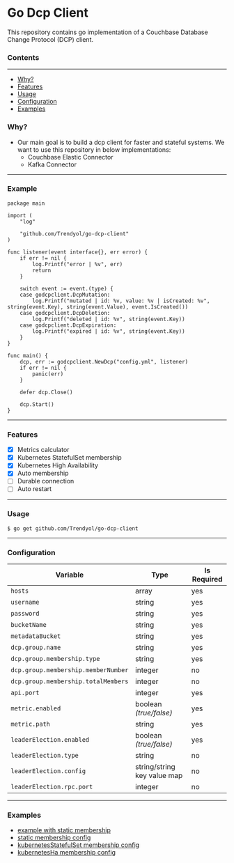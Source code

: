 # Go Dcp Client

This repository contains go implementation of a Couchbase Database Change Protocol (DCP) client.

### Contents
---

* [Why?](#why)
* [Features](#features)
* [Usage](#usage)
* [Configuration](#configuration)
* [Examples](#examples)

### Why?

+ Our main goal is to build a dcp client for faster and stateful systems. We want to use this repository in below
  implementations:
    + Couchbase Elastic Connector
    + Kafka Connector

---

### Example

```
package main

import (
	"log"

	"github.com/Trendyol/go-dcp-client"
)

func listener(event interface{}, err error) {
	if err != nil {
		log.Printf("error | %v", err)
		return
	}

	switch event := event.(type) {
	case godcpclient.DcpMutation:
		log.Printf("mutated | id: %v, value: %v | isCreated: %v", string(event.Key), string(event.Value), event.IsCreated())
	case godcpclient.DcpDeletion:
		log.Printf("deleted | id: %v", string(event.Key))
	case godcpclient.DcpExpiration:
		log.Printf("expired | id: %v", string(event.Key))
	}
}

func main() {
	dcp, err := godcpclient.NewDcp("config.yml", listener)
	if err != nil {
		panic(err)
	}

	defer dcp.Close()

	dcp.Start()
}
```

---

### Features

- [X] Metrics calculator
- [X] Kubernetes StatefulSet membership
- [X] Kubernetes High Availability
- [X] Auto membership
- [ ] Durable connection
- [ ] Auto restart

---

### Usage

```
$ go get github.com/Trendyol/go-dcp-client

```

---

### Configuration

| Variable                            | Type                        | Is Required |
|-------------------------------------|-----------------------------|-------------|
| `hosts`                             | array                       | yes         |
| `username`                          | string                      | yes         |
| `password`                          | string                      | yes         |
| `bucketName`                        | string                      | yes         |
| `metadataBucket`                    | string                      | yes         |
| `dcp.group.name`                    | string                      | yes         |
| `dcp.group.membership.type`         | string                      | yes         |
| `dcp.group.membership.memberNumber` | integer                     | no          |
| `dcp.group.membership.totalMembers` | integer                     | no          |
| `api.port`                          | integer                     | yes         |
| `metric.enabled`                    | boolean *(true/false)*      | yes         |
| `metric.path`                       | string                      | yes         |
| `leaderElection.enabled`            | boolean *(true/false)*      | yes         |
| `leaderElection.type`               | string                      | no          |
| `leaderElection.config`             | string/string key value map | no          |
| `leaderElection.rpc.port`           | integer                     | no          |

---

### Examples

- [example with static membership](example/main.go)
- [static membership config](example/config.yml)
- [kubernetesStatefulSet membership config](example/config_k8s_stateful_set.yml)
- [kubernetesHa membership config](example/config_k8s_leader_election.yml)
